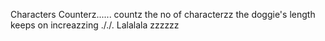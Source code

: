 Characters Counterz......
countz the no of characterzz
the doggie's length keeps on increazzing
././.
Lalalala
zzzzzz